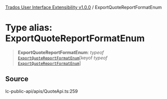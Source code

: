 [Trados User Interface Extensibility v1.0.0](../wiki/globals) / ExportQuoteReportFormatEnum

# Type alias: ExportQuoteReportFormatEnum

> **ExportQuoteReportFormatEnum**: *typeof* [`ExportQuoteReportFormatEnum`](../wiki/Variable.ExportQuoteReportFormatEnum)\[keyof *typeof* [`ExportQuoteReportFormatEnum`](../wiki/Variable.ExportQuoteReportFormatEnum)\]

## Source

lc-public-api/apis/QuoteApi.ts:259
